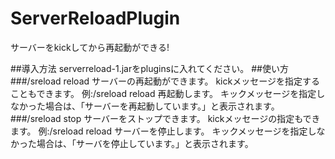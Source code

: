 # ServerReloadPlugin
サーバーをkickしてから再起動ができる!

##導入方法
serverreload-1.jarをpluginsに入れてください。
##使い方
###/sreload reload
サーバーの再起動ができます。
kickメッセージを指定することもできます。
例:/sreload reload 再起動します。
キックメッセージを指定しなかった場合は、「サーバーを再起動しています。」と表示されます。
###/sreload stop
サーバーをストップできます。
kickメッセージの指定もできます。
例:/sreload reload サーバーを停止します。
キックメッセージを指定しなかった場合は、「サーバを停止しています。」と表示されます。
